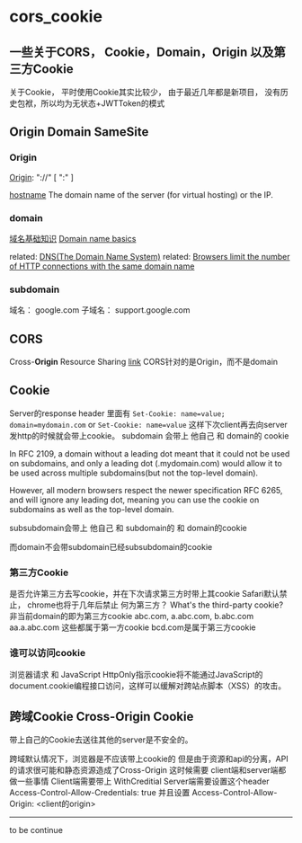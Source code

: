 # cors_cookie

一些关于CORS， Cookie，Domain，Origin 以及第三方Cookie
---
关于Cookie，
平时使用Cookie其实比较少， 由于最近几年都是新项目， 没有历史包袱，所以均为无状态+JWTToken的模式



## Origin Domain SameSite
### Origin
[Origin](https://developer.mozilla.org/zh-CN/docs/Web/HTTP/Headers/Origin): <scheme> "://" <hostname> [ ":" <port> ]

[hostname](https://developer.mozilla.org/zh-CN/docs/Web/HTTP/Headers/Origin)
The domain name of the server (for virtual hosting) or the IP.
  
### domain
[域名基础知识](https://support.google.com/a/answer/2573637?hl=zh-Hans#B)
[Domain name basics](https://support.google.com/a/answer/2573637?hl=en)


related: [DNS(The Domain Name System)](https://en.wikipedia.org/wiki/Domain_Name_System)
related: [Browsers limit the number of HTTP connections with the same domain name](https://docs.pushtechnology.com/cloud/latest/manual/html/designguide/solution/support/connection_limitations.html#:~:text=Browsers%20limit%20the%20number%20of,allow%20six%20connections%20per%20domain.)

### subdomain
域名： google.com
子域名： support.google.com


## CORS
Cross-**Origin** Resource Sharing
[link](https://developer.mozilla.org/zh-CN/docs/Glossary/CORS)
CORS针对的是Origin，而不是domain


## Cookie
Server的response header 里面有
```Set-Cookie: name=value; domain=mydomain.com```
or
```Set-Cookie: name=value```
这样下次client再去向server发http的时候就会带上cookie。
subdomain 会带上 他自己 和 domain的 cookie

In RFC 2109, a domain without a leading dot meant that it could not be used on subdomains, and only a leading dot (.mydomain.com) would allow it to be used across multiple subdomains(but not the top-level domain).

However, all modern browsers respect the newer specification RFC 6265, 
and will ignore any leading dot, meaning you can use the cookie on subdomains as well as the top-level domain.

subsubdomain会带上 他自己 和 subdomain的 和 domain的cookie

而domain不会带subdomain已经subsubdomain的cookie

### 第三方Cookie

是否允许第三方去写cookie，并在下次请求第三方时带上其cookie
Safari默认禁止， chrome也将于几年后禁止
何为第三方？
What's the third-party cookie?
非当前domain的即为第三方cookie
abc.com, a.abc.com, b.abc.com aa.a.abc.com 这些都属于第一方cookie
bcd.com是属于第三方cookie

### 谁可以访问cookie
浏览器请求 和 JavaScript
HttpOnly指示cookie将不能通过JavaScript的document.cookie编程接口访问，这样可以缓解对跨站点脚本（XSS）的攻击。


## 跨域Cookie Cross-Origin Cookie
带上自己的Cookie去送往其他的server是不安全的。


跨域默认情况下，浏览器是不应该带上cookie的
但是由于资源和api的分离，API的请求很可能和静态资源造成了Cross-Origin
这时候需要 client端和server端都做一些事情
Client端需要带上 WithCreditial
Server端需要设置这个header  Access-Control-Allow-Credentials: true
并且设置 Access-Control-Allow-Origin: <client的origin>

----
to be continue
